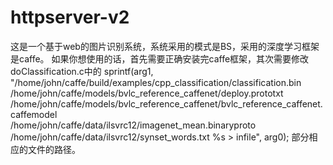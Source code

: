 # httpserver-v2
这是一个基于web的图片识别系统，系统采用的模式是BS，采用的深度学习框架是caffe。
如果你想使用的话，首先需要正确安装完caffe框架，其次需要修改doClassification.c中的
sprintf(arg1, "/home/john/caffe/build/examples/cpp_classification/classification.bin \
  /home/john/caffe/models/bvlc_reference_caffenet/deploy.prototxt \
  /home/john/caffe/models/bvlc_reference_caffenet/bvlc_reference_caffenet.caffemodel \
  /home/john/caffe/data/ilsvrc12/imagenet_mean.binaryproto \
  /home/john/caffe/data/ilsvrc12/synset_words.txt %s > infile", arg0);
  部分相应的文件的路径。
